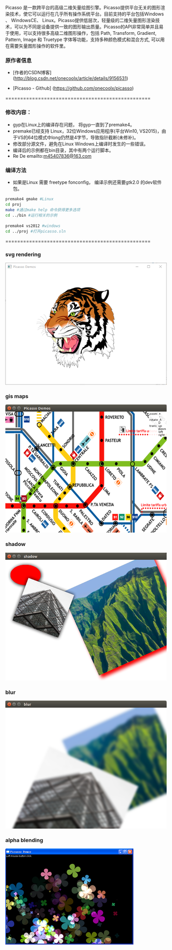 Picasso 是一款跨平台的高级二维矢量绘图引擎。Picasso提供平台无关的图形渲染技术，使它可以运行在几乎所有操作系统平台。目前支持的平台包括Windows 、 WindowsCE、 Linux。Picasso提供低层次，轻量级的二维矢量图形渲染技术，可以为不同是设备提供一致的图形输出质量。Picasso的API非常简单并且易于使用，可以支持很多高级二维图形操作，包括 Path, Transform, Gradient, Pattern, Image 和 Truetype 字体等功能，支持多种颜色模式和混合方式, 可以用在需要矢量图形操作的软件里。
### 原作者信息
- [作者的CSDN博客] (http://blog.csdn.net/onecoolx/article/details/9156531)
 
- [Picasso - Github] (https://github.com/onecoolx/picasso)

=================================================
### 修改内容：
*   gyp在Linux上的编译存在问题， 将gyp一直到了premake4。
*   premake已经支持 Linux，32位Windows应用程序(平台Win10, VS2015)，由于VS的64位模式中long仍然是4字节，导致指针截断(未修补)。
*   修改部分源文件，避免在Linux Windows上编译时发生的一些错误。
*   编译后的示例都在bin目录，其中有两个运行脚本。
*   Re De emailto:m45407836@163.com

### 编译方法

*   如果是Linux 需要 freetype fonconfig， 编译示例还需要gtk2.0 的dev软件包。
```bash
premake4 gmake #Linux 
cd proj
make #通过make help 命令获得更多选项
cd ../bin #运行相关的示例

premake4 vs2012 #windows 
cd ../proj #打开picasso.sln
```

=================================================
### **svg rendering**
![link](demos/tiger.png)

### **gis maps**
![link](demos/gis.png)

### **shadow**
![link](demos/shadow.png)

### **blur**
![link](demos/blur.png)

### **alpha blending**
![link](demos/flowers.png)


